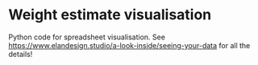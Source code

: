 # Weight estimate visualisation
Python code for spreadsheet visualisation.
See https://www.elandesign.studio/a-look-inside/seeing-your-data for all the details!

